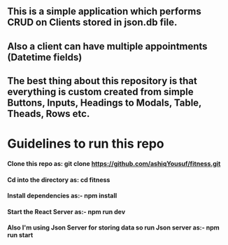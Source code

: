 ## This is a simple application which performs CRUD on Clients stored in json.db file.
## Also a client can have multiple appointments (Datetime fields)
## The best thing about this repository is that everything is custom created from simple Buttons, Inputs, Headings to Modals, Table, Theads, Rows etc.

# Guidelines to run this repo

#### Clone this repo as: git clone https://github.com/ashiqYousuf/fitness.git

#### Cd into the directory as: cd fitness

#### Install dependencies as:-  npm install

#### Start the React Server as:- npm run dev

#### Also I'm using Json Server for storing data so run Json server as:- npm run start


